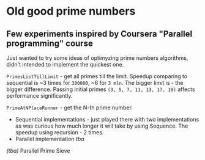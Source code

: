 # Old good prime numbers
## Few experiments inspired by Coursera "Parallel programming" course

Just wanted to try some ideas of optimyzing prime numbers algorithms, didn't intended to implement the quickest one.

`PrimesListTillLimit` - get all primes till the limit.
Speedup comparing to sequential is ~3 times for `300000`, ~6 for `3 mln`. The bigger limit is - the bigger difference.
Passing initial primes `(3, 5, 7, 11, 13, 17, 19)` affects performance significantly.

`PrimeAtNPlaceRunner` - get the N-th prime number.
* Sequential implementations - just played there with two implementations as was curious how much longer it will take by using Sequence. The speedup using recursion - 2 times.
* Parallel implementation _tba_

_(tba)_ Parallel Prime Sieve

